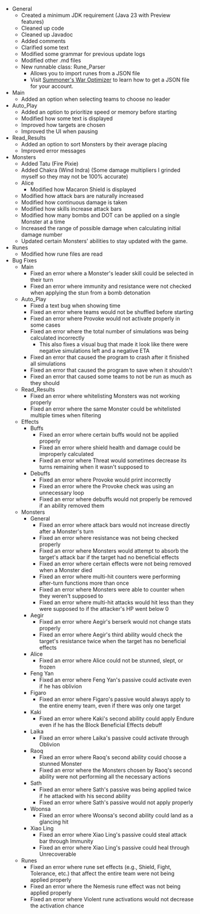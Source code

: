 * General
    * Created a minimum JDK requirement (Java 23 with Preview features)
    * Cleaned up code
    * Cleaned up Javadoc
    * Added comments
    * Clarified some text
    * Modified some grammar for previous update logs
    * Modified other .md files
    * New runnable class: Rune_Parser
        * Allows you to import runes from a JSON file
        * Visit [Summoner's War Optimizer](https://tool.swop.one) to learn how to get a JSON file for your account.
* Main
    * Added an option when selecting teams to choose no leader
* Auto_Play
    * Added an option to prioritize speed or memory before starting
    * Modified how some text is displayed
    * Improved how targets are chosen
    * Improved the UI when pausing
* Read_Results
    * Added an option to sort Monsters by their average placing
    * Improved error messages
* Monsters
    * Added Tatu (Fire Pixie)
    * Added Chakra (Wind Indra) (Some damage multipliers I grinded myself so they may not be 100% accurate)
    * Alice
        * Modified how Macaron Shield is displayed
    * Modified how attack bars are naturally increased
    * Modified how continuous damage is taken
    * Modified how skills increase attack bars
    * Modified how many bombs and DOT can be applied on a single Monster at a time
    * Increased the range of possible damage when calculating initial damage number
    * Updated certain Monsters' abilities to stay updated with the game.
* Runes
  * Modified how rune files are read
* Bug Fixes
    * Main
        * Fixed an error where a Monster's leader skill could be selected in their turn
        * Fixed an error where immunity and resistance were not checked when applying the stun from a bomb detonation
    * Auto_Play
        * Fixed a text bug when showing time
        * Fixed an error where teams would not be shuffled before starting
        * Fixed an error where Provoke would not activate properly in some cases
        * Fixed an error where the total number of simulations was being calculated incorrectly
          * This also fixes a visual bug that made it look like there were negative simulations left and a negative ETA
        * Fixed an error that caused the program to crash after it finished all simulations
        * Fixed an error that caused the program to save when it shouldn't
        * Fixed an error that caused some teams to not be run as much as they should
    * Read_Results
        * Fixed an error where whitelisting Monsters was not working properly
        * Fixed an error where the same Monster could be whitelisted multiple times when filtering
    * Effects
        * Buffs
            * Fixed an error where certain buffs would not be applied properly
            * Fixed an error where shield health and damage could be improperly calculated
            * Fixed an error where Threat would sometimes decrease its turns remaining when it wasn't supposed to
        * Debuffs
            * Fixed an error where Provoke would print incorrectly
            * Fixed an error where the Provoke check was using an unnecessary loop
            * Fixed an error where debuffs would not properly be removed if an ability removed them
    * Monsters
        * General
            * Fixed an error where attack bars would not increase directly after a Monster's turn
            * Fixed an error where resistance was not being checked properly
            * Fixed an error where Monsters would attempt to absorb the target's attack bar if the target had no beneficial effects
            * Fixed an error where certain effects were not being removed when a Monster died
            * Fixed an error where multi-hit counters were performing after-turn functions more than once
            * Fixed an error where Monsters were able to counter when they weren't supposed to
            * Fixed an error where multi-hit attacks would hit less than they were supposed to if the attacker's HP went below 0
        * Aegir
            * Fixed an error where Aegir's berserk would not change stats properly
            * Fixed an error where Aegir's third ability would check the target's resistance twice when the target has no beneficial effects
        * Alice
            * Fixed an error where Alice could not be stunned, slept, or frozen
        * Feng Yan
            * Fixed an error where Feng Yan's passive could activate even if he has oblivion
        * Figaro
          * Fixed an error where Figaro's passive would always apply to the entire enemy team, even if there was only one target
        * Kaki
            * Fixed an error where Kaki's second ability could apply Endure even if he has the Block Beneficial Effects debuff
        * Laika
            * Fixed an error where Laika's passive could activate through Oblivion
        * Raoq
          * Fixed an error where Raoq's second ability could choose a stunned Monster
          * Fixed an error where the Monsters chosen by Raoq's second ability were not performing all the necessary actions
        * Sath
            * Fixed an error where Sath's passive was being applied twice if he attacked with his second ability
            * Fixed an error where Sath's passive would not apply properly
        * Woonsa
            * Fixed an error where Woonsa's second ability could land as a glancing hit
        * Xiao Ling
            * Fixed an error where Xiao Ling's passive could steal attack bar through Immunity
            * Fixed an error where Xiao Ling's passive could heal through Unrecoverable
    * Runes
        * Fixed an error where rune set effects (e.g., Shield, Fight, Tolerance, etc.) that affect the entire team were not being applied properly
        * Fixed an error where the Nemesis rune effect was not being applied properly
        * Fixed an error where Violent rune activations would not decrease the activation chance
